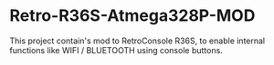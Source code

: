 # Retro-R36S-Atmega328P-MOD
This project contain's mod to RetroConsole R36S, to enable internal functions like WIFI / BLUETOOTH using console buttons.

